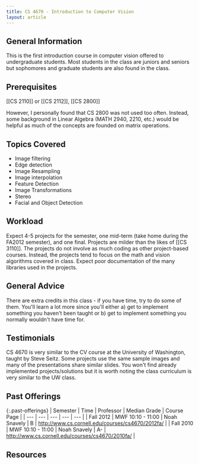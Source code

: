 ```yaml
---
title: CS 4670 - Introduction to Computer Vision
layout: article
---
```


## General Information

This is the first introduction course in computer vision offered to undergraduate students. Most students in the class are juniors and seniors but sophomores and graduate students are also found in the class.

## Prerequisites

[[CS 2110]] or [[CS 2112]], [[CS 2800]]

However, I personally found that CS 2800 was not used too often. Instead, some background in Linear Algebra (MATH 2940, 2210, etc.) would be helpful as much of the concepts are founded on matrix operations.

## Topics Covered

 - Image filtering
 - Edge detection
 - Image Resampling
 - Image interpolation
 - Feature Detection
 - Image Transformations
 - Stereo
 - Facial and Object Detection

## Workload

Expect 4-5 projects for the semester, one mid-term (take home during the FA2012 semester), and one final. Projects are milder than the likes of [[CS 3110]]. The projects do not involve as much coding as other project-based courses. Instead, the projects tend to focus on the math and vision algorithms covered in class. Expect poor documentation of the many libraries used in the projects.

## General Advice

There are extra credits in this class - if you have time, try to do some of them. You'll learn a lot more since you'll either a) get to implement something you haven't been taught or b) get to implement something you normally wouldn't have time for.

## Testimonials

CS 4670 is very similar to the CV course at the University of Washington, taught by Steve Seitz. Some projects use the same sample images and many of the presentations share similar slides. You won't find already implemented projects/solutions but it is worth noting the class curriculum is very similar to the UW class.

## Past Offerings

{:.past-offerings}
| Semester | Time | Professor | Median Grade | Course Page |
| --- | --- | --- | --- | --- |
| Fall 2012 | MWF 10:10 - 11:00 | Noah Snavely | B | <http://www.cs.cornell.edu/courses/cs4670/2012fa/> |
| Fall 2010 | MWF 10:10 - 11:00 | Noah Snavely | A- | <http://www.cs.cornell.edu/courses/cs4670/2010fa/> |

## Resources
